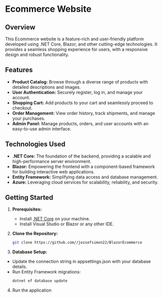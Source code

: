 # Ecommerce Website

## Overview

This Ecommerce website is a feature-rich and user-friendly platform developed using .NET Core, Blazor, and other cutting-edge technologies. It provides a seamless shopping experience for users, with a responsive design and robust functionality.

## Features

- **Product Catalog:** Browse through a diverse range of products with detailed descriptions and images.
- **User Authentication:** Securely register, log in, and manage your account.
- **Shopping Cart:** Add products to your cart and seamlessly proceed to checkout.
- **Order Management:** View order history, track shipments, and manage your purchases.
- **Admin Panel:** Manage products, orders, and user accounts with an easy-to-use admin interface.

## Technologies Used

- **.NET Core:** The foundation of the backend, providing a scalable and high-performance server environment.
- **Blazor:** Empowering the frontend with a component-based framework for building interactive web applications.
- **Entity Framework:** Simplifying data access and database management.
- **Azure:** Leveraging cloud services for scalability, reliability, and security.

## Getting Started

1. **Prerequisites:**
   - Install [.NET Core](https://dotnet.microsoft.com/download) on your machine.
   - Install Visual Studio or Blazor or any other IDE.

2. **Clone the Repository:**
   ```bash
   git clone https://github.com//jozsefsimon22/BlazorEcommerce

3. **Database Setup:**
  - Update the connection string in appsettings.json with your database details.
  - Run Entity Framework migrations:
    ```bash
    dotnet ef database update

4. Run the application

